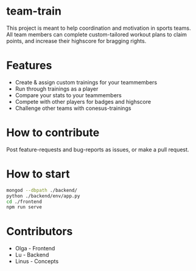 # team-train

This project is meant to help coordination and motivation in sports teams.
All team members can complete custom-tailored workout plans to claim points, and increase their highscore for bragging rights.

# Features

- Create & assign custom trainings for your teammembers
- Run through trainings as a player
- Compare your stats to your teammembers
- Compete with other players for badges and highscore
- Challenge other teams with conesus-trainings

# How to contribute

Post feature-requests and bug-reports as issues, or make a pull request.

# How to start
``` bash
mongod --dbpath ./backend/
python ./backend/env/app.py
cd ./frontend
npm run serve
```

# Contributors
* Olga - Frontend
* Lu - Backend
* Linus - Concepts
